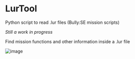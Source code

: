 # LurTool
Python script to read .lur files (Bully:SE mission scripts)

*Still a work in progress*

Find mission functions and other information inside a .lur file

![image](https://github.com/yuliaset/LurTool/assets/141797202/4f50b3ae-281d-48c4-a319-20465753a153)
